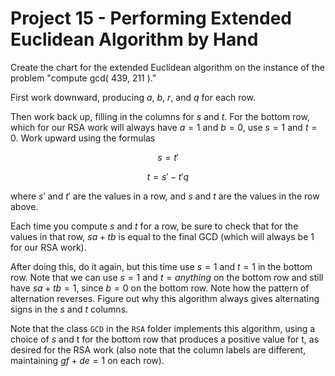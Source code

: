 # Project 15 - Performing Extended Euclidean Algorithm by Hand  

Create the chart for the extended Euclidean algorithm on the instance of the problem "compute gcd( 439, 211 )."  

First work downward, producing $a$, $b$, $r$, and $q$ for each row.  

Then work back up, filling in the columns for $s$ and $t$. For the bottom row, which for our RSA work will always have $a = 1$ and $b = 0$, use $s = 1$ and $t = 0$. Work upward using the formulas

$$s = t'$$  

$$t = s' − t'q$$

where $s'$ and $t'$ are the values in a row, and $s$ and $t$ are the values in the row above.  

Each time you compute $s$ and $t$ for a row, be sure to check that for the values in that row, $sa + tb$ is equal to the final GCD (which will always be 1 for our RSA work).  

After doing this, do it again, but this time use $s = 1$ and $t = 1$ in the bottom row. Note that we can use $s = 1$ and $t = anything$ on the bottom row and still have $sa+tb = 1$, since $b = 0$ on the bottom row. Note how the pattern of alternation reverses. Figure out why this algorithm always gives alternating signs in the $s$ and $t$ columns.  

Note that the class ```GCD``` in the ```RSA``` folder implements this algorithm, using a choice of $s$ and t for the bottom row that produces a positive value for t, as desired for the RSA work (also note that the column labels are different, maintaining $gf + de = 1$ on each row).
